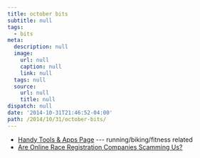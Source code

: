 ```yaml
---
title: october bits
subtitle: null
tags:
  - bits
meta:
  description: null
  image:
    url: null
    caption: null
    link: null
  tags: null
  source:
    url: null
    title: null
dispatch: null
date: '2014-10-31T21:46:52-04:00'
path: /2014/10/31/october-bits/
---
```


* [Handy Tools & Apps Page][tools] --- running/biking/fitness related
* [Are Online Race Registration Companies Scamming Us?][reg]

[tools]: http://www.dcrainmaker.com/tools
[reg]: http://www.outsideonline.com/fitness/bodywork/the-fit-list/Active-Network-Consumer-Complaints.html


